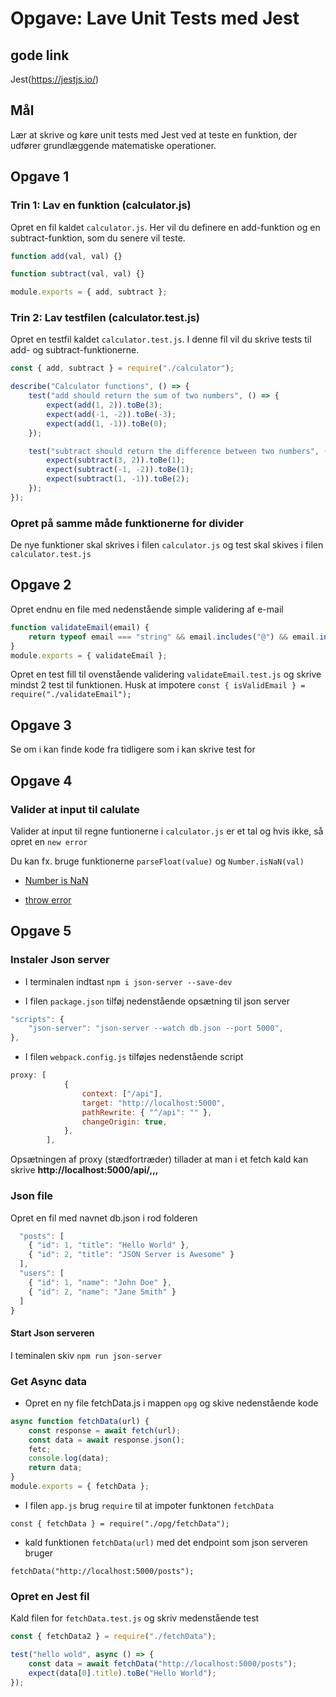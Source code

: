 # Opgave: Lave Unit Tests med Jest

## gode link

Jest(https://jestjs.io/)

## Mål

Lær at skrive og køre unit tests med Jest ved at teste en funktion, der udfører grundlæggende matematiske operationer.

## Opgave 1

### Trin 1: Lav en funktion (calculator.js)

Opret en fil kaldet `calculator.js`. Her vil du definere en add-funktion og en subtract-funktion, som du senere vil teste.

```js // calculator.js
function add(val, val) {}

function subtract(val, val) {}

module.exports = { add, subtract };
```

### Trin 2: Lav testfilen (calculator.test.js)

Opret en testfil kaldet `calculator.test.js`. I denne fil vil du skrive tests til add- og subtract-funktionerne.

```js // calculator.test.js
const { add, subtract } = require("./calculator");

describe("Calculator functions", () => {
	test("add should return the sum of two numbers", () => {
		expect(add(1, 2)).toBe(3);
		expect(add(-1, -2)).toBe(-3);
		expect(add(1, -1)).toBe(0);
	});

	test("subtract should return the difference between two numbers", () => {
		expect(subtract(3, 2)).toBe(1);
		expect(subtract(-1, -2)).toBe(1);
		expect(subtract(1, -1)).toBe(2);
	});
});
```

### Opret på samme måde funktionerne for divider

De nye funktioner skal skrives i filen `calculator.js` og test skal skives i filen `calculator.test.js`

## Opgave 2

Opret endnu en file med nedenstående simple validering af e-mail

```js
function validateEmail(email) {
	return typeof email === "string" && email.includes("@") && email.includes(".");
}
module.exports = { validateEmail };
```

Opret en test fill til ovenstående validering `validateEmail.test.js` og skrive mindst 2 test til funktionen. Husk at impotere `const { isValidEmail } = require("./validateEmail");`

## Opgave 3

Se om i kan finde kode fra tidligere som i kan skrive test for

## Opgave 4

### Valider at input til calulate

Valider at input til regne funtionerne i `calculator.js` er et tal og hvis ikke, så opret en `new error`

Du kan fx. bruge funktionerne `parseFloat(value)` og `Number.isNaN(val)`

- [Number is NaN](https://developer.mozilla.org/en-US/docs/Web/JavaScript/Reference/Global_Objects/Number/isNaN)

- [throw error](https://jestjs.io/docs/expect#tothrowerror)

## Opgave 5

### Instaler Json server

- I terminalen indtast `npm i json-server --save-dev`

- I filen `package.json` tilføj nedenstående opsætning til json server

```js
"scripts": {
	"json-server": "json-server --watch db.json --port 5000",
},
```

- I filen `webpack.config.js` tilføjes nedenstående script

```js
proxy: [
			{
				context: ["/api"],
				target: "http://localhost:5000",
				pathRewrite: { "^/api": "" },
				changeOrigin: true,
			},
		],
```

Opsætningen af proxy (stædfortræder) tillader at man i et fetch kald kan skrive **http://localhost:5000/api/,,,**

### Json file

Opret en fil med navnet db.json i rod folderen

```js {
  "posts": [
    { "id": 1, "title": "Hello World" },
    { "id": 2, "title": "JSON Server is Awesome" }
  ],
  "users": [
    { "id": 1, "name": "John Doe" },
    { "id": 2, "name": "Jane Smith" }
  ]
}
```

#### Start Json serveren

I teminalen skiv `npm run json-server`

### Get Async data

- Opret en ny file fetchData.js i mappen `opg` og skive nedenstående kode

```js
async function fetchData(url) {
	const response = await fetch(url);
	const data = await response.json();
	fetc;
	console.log(data);
	return data;
}
module.exports = { fetchData };
```

- I filen `app.js` brug `require` til at impoter funktonen `fetchData`

`const { fetchData } = require("./opg/fetchData");`

- kald funktionen `fetchData(url)` med det endpoint som json serveren bruger

`fetchData("http://localhost:5000/posts");`

### Opret en Jest fil

Kald filen for `fetchData.test.js` og skriv medenstående test

```js
const { fetchData2 } = require("./fetchData");

test("hello wold", async () => {
	const data = await fetchData("http://localhost:5000/posts");
	expect(data[0].title).toBe("Hello World");
});
```
